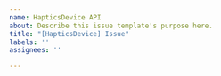 ```yaml
---
name: HapticsDevice API
about: Describe this issue template's purpose here.
title: "[HapticsDevice] Issue"
labels: ''
assignees: ''

---
```



